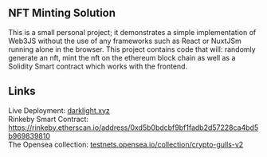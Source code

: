 ## NFT Minting Solution
This is a small personal project; it demonstrates a simple implementation of Web3JS without the use of any frameworks such as React or NuxtJSm running alone in the browser. This project contains code that will: randomly generate an nft, mint the nft on the ethereum block chain as well as a Solidity Smart contract which works with the frontend.

## Links
Live Deployment: <a href="https://darklight.xyz" target="_blank"> darklight.xyz</a> <br>
Rinkeby Smart Contract: <a href="https://rinkeby.etherscan.io/address/0xd5b0bdcbf9bf1fadb2d57228ca4bd5b969839810"> https://rinkeby.etherscan.io/address/0xd5b0bdcbf9bf1fadb2d57228ca4bd5b969839810 </a> <br>
The Opensea collection: <a href="https://testnets.opensea.io/collection/crypto-gulls-v2" target="_blank"> testnets.opensea.io/collection/crypto-gulls-v2 </a>
